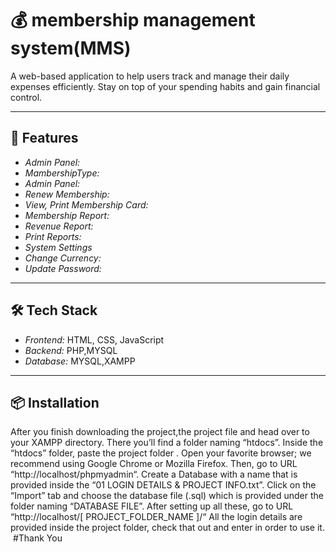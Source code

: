 # 💰 membership management system(MMS)

A web-based application to help users track and manage their daily expenses efficiently. Stay on top of your spending habits and gain financial control.

---

## 🚀 Features
- *Admin Panel:*
- *MambershipType:*
- *Admin Panel:*
- *Renew Membership:*
- *View, Print Membership Card:*
- *Membership Report:*
- *Revenue Report:*
- *Print Reports:*
- *System Settings*
- *Change Currency:*
- *Update Password:*
---

## 🛠 Tech Stack

- *Frontend:* HTML, CSS, JavaScript 
- *Backend:* PHP,MYSQL
- *Database:* MYSQL,XAMPP

---

## 📦 Installation

After you finish downloading the project,the project file and head over to your XAMPP directory.
There you’ll find a folder naming “htdocs”.
Inside the “htdocs” folder, paste the project folder .
Open your favorite browser; we recommend using Google Chrome or Mozilla Firefox.
Then, go to URL “http://localhost/phpmyadmin“.
Create a Database with a name that is provided inside the “01 LOGIN DETAILS & PROJECT INFO.txt”.
Click on the “Import” tab and choose the database file (.sql) which is provided under the folder naming “DATABASE FILE”.
After setting up all these, go to URL “http://localhost/[ PROJECT_FOLDER_NAME ]/“
All the login details are provided inside the project folder, check that out and enter in order to use it.
 #Thank You
